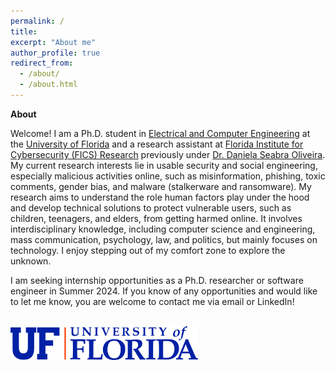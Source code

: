 ```yaml
---
permalink: /
title: 
excerpt: "About me"
author_profile: true
redirect_from: 
  - /about/
  - /about.html
---
```


**About**

Welcome! I am a Ph.D. student in [Electrical and Computer Engineering](https://www.ece.ufl.edu/) at the [University of Florida](https://www.ufl.edu/) and a research assistant at [Florida Institute for Cybersecurity (FICS) Research](https://fics.institute.ufl.edu/) previously under [Dr. Daniela Seabra Oliveira](https://danielaseabraoliveira.com/). My current research interests lie in usable security and social engineering, especially malicious activities online, such as misinformation, phishing, toxic comments, gender bias, and malware (stalkerware and ransomware). My research aims to understand the role human factors play under the hood and develop technical solutions to protect vulnerable users, such as children, teenagers, and elders, from getting harmed online. It involves interdisciplinary knowledge, including computer science and engineering, mass communication, psychology, law, and politics, but mainly focuses on technology. I enjoy stepping out of my comfort zone to explore the unknown.

I am seeking internship opportunities as a Ph.D. researcher or software engineer in Summer 2024. If you know of any opportunities and would like to let me know, you are welcome to contact me via email or LinkedIn!


<br>

<img src="/images/Horizontal_Logo-RGB_Raster-BLUE_ORANGE.png" alt="UF Logo" width="300">
